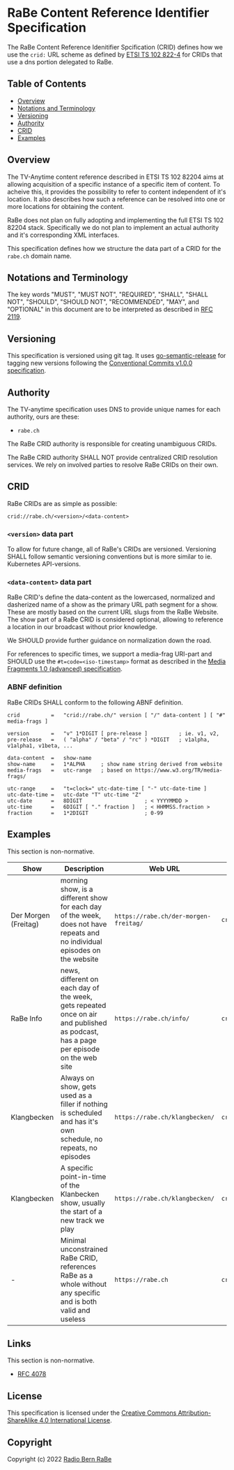 # RaBe Content Reference Identifier Specification

The RaBe Content Reference Idenitifier Spcification (CRID) defines how we use
the `crid:` URL scheme as defined by [ETSI TS 102 822-4](https://tech.ebu.ch/docs/metadata/ts_10282204v010501p.pdf)
for CRIDs that use a dns portion delegated to RaBe.

## Table of Contents

- [Overview](#overview)
- [Notations and Terminology](#notations-and-terminology)
- [Versioning](#versioning)
- [Authority](#authority)
- [CRID](#crid)
- [Examples](#examples)

## Overview

The TV-Anytime content reference described in ETSI TS 102 82204 aims at allowing acquisition of a specific instance of a specific item of content.
To acheive this, it provides the possibility to refer to content independent of it's location.
It also describes how such a reference can be resolved into one or more locations for obtaining the content.

RaBe does not plan on fully adopting and implementing the full ETSI TS 102 82204 stack.
Specifically we do not plan to implement an actual authority and it's corresponding XML interfaces.

This specification defines how we structure the data part of a CRID for the `rabe.ch` domain name.

## Notations and Terminology

The key words "MUST", "MUST NOT", "REQUIRED", "SHALL", "SHALL NOT", "SHOULD",
"SHOULD NOT", "RECOMMENDED", "MAY", and "OPTIONAL" in this document are to be
interpreted as described in [RFC 2119](https://tools.ietf.org/html/rfc2119).

## Versioning

This specification is versioned using git tag. It uses [go-semantic-release](https://go-semantic-release.xyz/)
for tagging new versions following the [Conventional Commits v1.0.0 specification](https://www.conventionalcommits.org/en/v1.0.0/).

## Authority

The TV-anytime specification uses DNS to provide unique names for each authority, ours are these:

* `rabe.ch`

The RaBe CRID authority is responsible for creating unambiguous CRIDs.

The RaBe CRID authority SHALL NOT provide centralized CRID resolution services.
We rely on involved parties to resolve RaBe CRIDs on their own.

## CRID

RaBe CRIDs are as simple as possible:

```text
crid://rabe.ch/<version>/<data-content>
```

### `<version>` data part

To allow for future change, all of RaBe's CRIDs are versioned. Versioning SHALL
follow semantic versioning conventions but is more similar to ie. Kubernetes
API-versions.

### `<data-content>` data part

RaBe CRID's define the data-content as the lowercased, normalized and dasherized
name of a show as the primary URL path segment for a show. These are mostly based
on the current URL slugs from the RaBe Website. The show part of a RaBe CRID is
considered optional, allowing to reference a location in our broadcast without
prior knowledge.

We SHOULD provide further guidance on normalization down the road.

For references to specific times, we support a media-frag URI-part and SHOULD use
the `#t=code=<iso-timestamp>` format as described in the
[Media Fragments 1.0 (advanced) specification](https://www.w3.org/TR/2011/WD-media-frags-recipes-20111201/).

### ABNF definition

RaBe CRIDs SHALL conform to the following ABNF definition.

```abnf
crid          =   "crid://rabe.ch/" version [ "/" data-content ] [ "#" media-frags ]

version       =   "v" 1*DIGIT [ pre-release ]          ; ie. v1, v2,
pre-release   =   ( "alpha" / "beta" / "rc" ) *DIGIT   ; v1alpha, v1alpha1, v1beta, ...

data-content  =   show-name
show-name     =   1*ALPHA     ; show name string derived from website
media-frags   =   utc-range   ; based on https://www.w3.org/TR/media-frags/

utc-range     =   "t=clock=" utc-date-time [ "-" utc-date-time ]
utc-date-time =   utc-date "T" utc-time "Z"
utc-date      =   8DIGIT                    ; < YYYYMMDD >
utc-time      =   6DIGIT [ "." fraction ]   ; < HHMMSS.fraction >
fraction      =   1*2DIGIT                  ; 0-99
```

## Examples

This section is non-normative.

| Show | Description | Web URL | CRID |
| ---- | ---- | ---- | ---- |
| Der Morgen (Freitag) | morning show, is a different show for each day of the week, does not have repeats and no individual episodes on the website | `https://rabe.ch/der-morgen-freitag/` | `crid://rabe.ch/v1/der-morgen-freitag` |
| RaBe Info | news, different on each day of the week, gets repeated once on air and published as podcast, has a page per episode on the web site | `https://rabe.ch/info/`  | `crid://rabe.ch/v1/info` |
| Klangbecken | Always on show, gets used as a filler if nothing is scheduled and has it's own schedule, no repeats, no episodes | `https://rabe.ch/klangbecken/` | `crid://rabe.ch/v1/klangbecken` |
| Klangbecken | A specific point-in-time of the Klanbecken show, usually the start of a new track we play | `https://rabe.ch/klangbecken/` | `crid://rabe.ch/v1/klangbecken#t=clock=20211201T131200.00Z` |
| - | Minimal unconstrained RaBe CRID, references RaBe as a whole without any specific and is both valid and useless | `https://rabe.ch` | `crid://rabe.ch/v1` |

## Links

This section is non-normative.

* [RFC 4078](https://datatracker.ietf.org/doc/html/rfc4078)

## License

This specification is licensed under the [Creative Commons Attribution-ShareAlike 4.0 International License](http://creativecommons.org/licenses/by-sa/4.0/).

## Copyright

Copyright (c) 2022 [Radio Bern RaBe](http://www.rabe.ch)
